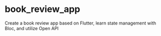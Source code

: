 # book_review_app
Create a book review app based on Flutter, learn state management with Bloc, and utilize Open API
